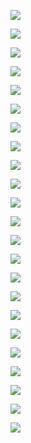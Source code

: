 ![](./img/4750MASZ.png)

![](./img/6022ELSC.png)

![](./img/6133TEPO.png)

![](./img/6818MIPH.png)

![](./img/7151DOBU.png)

![](./img/4976ROMO.png)

![](./img/5325QUCO.png)

![](./img/5331DARO.png)

![](./img/5896ZAMC.png)

![](./img/6447HAWA.png)

![](./img/6605ALCA.png)

![](./img/7166ASTH.png)

![](./img/5570JABU.png)

![](./img/6630SICH.png)

![](./img/7089WYTH.png)

![](./img/5536IGBU.png)

![](./img/5828KAFA.png)

![](./img/6011DABA.png)

![](./img/6202IVTO.png)

![](./img/6217JULO.png)

![](./img/6258LULE.png)

![](./img/6421HECH.png)

![](./img/6882VIMA.png)

